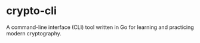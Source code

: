 # crypto-cli
A command-line interface (CLI) tool written in Go for learning and practicing modern cryptography.
